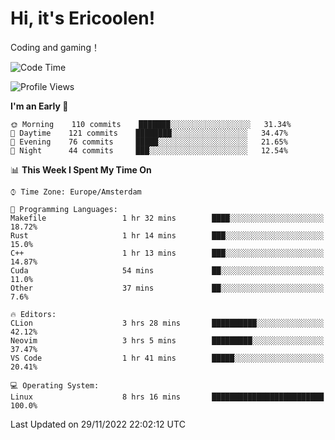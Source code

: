 # Hi, it's Ericoolen!
Coding and gaming！

<!--START_SECTION:waka-->
![Code Time](http://img.shields.io/badge/Code%20Time-542%20hrs%2055%20mins-blue)

![Profile Views](http://img.shields.io/badge/Profile%20Views-6-blue)

**I'm an Early 🐤** 

```text
🌞 Morning    110 commits    ███████░░░░░░░░░░░░░░░░░░   31.34% 
🌆 Daytime    121 commits    ████████░░░░░░░░░░░░░░░░░   34.47% 
🌃 Evening    76 commits     █████░░░░░░░░░░░░░░░░░░░░   21.65% 
🌙 Night      44 commits     ███░░░░░░░░░░░░░░░░░░░░░░   12.54%

```


📊 **This Week I Spent My Time On** 

```text
⌚︎ Time Zone: Europe/Amsterdam

💬 Programming Languages: 
Makefile                 1 hr 32 mins        ████░░░░░░░░░░░░░░░░░░░░░   18.72% 
Rust                     1 hr 14 mins        ███░░░░░░░░░░░░░░░░░░░░░░   15.0% 
C++                      1 hr 13 mins        ███░░░░░░░░░░░░░░░░░░░░░░   14.87% 
Cuda                     54 mins             ██░░░░░░░░░░░░░░░░░░░░░░░   11.0% 
Other                    37 mins             ██░░░░░░░░░░░░░░░░░░░░░░░   7.6%

🔥 Editors: 
CLion                    3 hrs 28 mins       ██████████░░░░░░░░░░░░░░░   42.12% 
Neovim                   3 hrs 5 mins        █████████░░░░░░░░░░░░░░░░   37.47% 
VS Code                  1 hr 41 mins        █████░░░░░░░░░░░░░░░░░░░░   20.41%

💻 Operating System: 
Linux                    8 hrs 16 mins       █████████████████████████   100.0%

```


 Last Updated on 29/11/2022 22:02:12 UTC
<!--END_SECTION:waka-->

